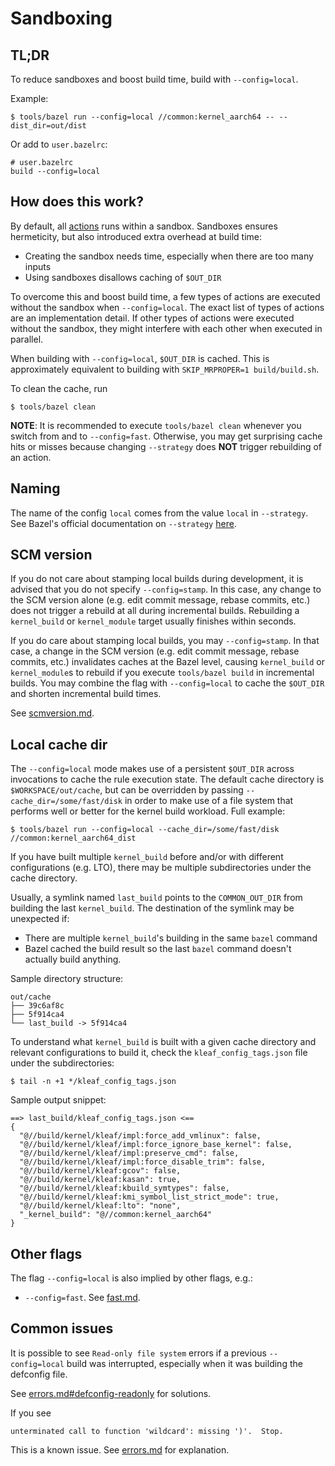 # Sandboxing

## TL;DR

To reduce sandboxes and boost build time, build with `--config=local`.

Example:

```shell
$ tools/bazel run --config=local //common:kernel_aarch64 -- --dist_dir=out/dist
```

Or add to `user.bazelrc`:

```text
# user.bazelrc
build --config=local
```

## How does this work?

By default, all [actions](https://bazel.build/reference/glossary#action) runs
within a sandbox. Sandboxes ensures hermeticity, but also introduced extra
overhead at build time:

- Creating the sandbox needs time, especially when there are too many inputs
- Using sandboxes disallows caching of `$OUT_DIR`

To overcome this and boost build time, a few types of actions are executed
without the sandbox when `--config=local`. The exact list of types of actions
are an implementation detail. If other types of actions were executed without
the sandbox, they might interfere with each other when executed in parallel.

When building with `--config=local`, `$OUT_DIR` is cached. This is approximately
equivalent to building with `SKIP_MRPROPER=1 build/build.sh`.

To clean the cache, run

```shell
$ tools/bazel clean
```

**NOTE**: It is recommended to execute `tools/bazel clean` whenever you switch
from and to `--config=fast`. Otherwise, you may get surprising cache hits or
misses because changing `--strategy` does **NOT** trigger rebuilding of an
action.

## Naming

The name of the config `local` comes from the value `local` in `--strategy`. See
Bazel's official documentation on `--strategy`
[here](https://bazel.build/reference/command-line-reference#flag--strategy).

## SCM version

If you do not care about stamping local builds during development, it is
advised that you do not specify `--config=stamp`. In this case, any change to
the SCM version alone (e.g. edit commit message, rebase commits, etc.) does not
trigger a rebuild at all during incremental builds. Rebuilding a `kernel_build`
or `kernel_module` target usually finishes within seconds.

If you do care about stamping local builds, you may `--config=stamp`. In
that case, a change in the SCM version (e.g. edit commit message, rebase
commits, etc.) invalidates caches at the Bazel level, causing `kernel_build`
or `kernel_module`s to rebuild if you execute `tools/bazel build` in
incremental builds. You may combine the flag with `--config=local` to cache
the `$OUT_DIR` and shorten incremental build times.

See [scmversion.md](scmversion.md).

## Local cache dir

The `--config=local` mode makes use of a persistent `$OUT_DIR`
across invocations to cache the rule execution state. The default cache
directory is `$WORKSPACE/out/cache`, but can be overridden by passing
`--cache_dir=/some/fast/disk` in order to make use of a file system that
performs well or better for the kernel build workload. Full example:

```shell
$ tools/bazel run --config=local --cache_dir=/some/fast/disk //common:kernel_aarch64_dist
```

If you have built multiple `kernel_build` before and/or with different
configurations (e.g. LTO), there may be multiple subdirectories under
the cache directory.

Usually, a symlink named `last_build` points to the `COMMON_OUT_DIR` from
building the last `kernel_build`. The destination of the symlink may be
unexpected if:

- There are multiple `kernel_build`'s building in the same `bazel` command
- Bazel cached the build result so the last `bazel` command doesn't actually
  build anything.

Sample directory structure:

```text
out/cache
├── 39c6af8c
├── 5f914ca4
└── last_build -> 5f914ca4
```

To understand what `kernel_build` is built with a given cache directory and
relevant configurations to build it, check the `kleaf_config_tags.json` file
under the subdirectories:

```shell
$ tail -n +1 */kleaf_config_tags.json
```

Sample output snippet:

```text
==> last_build/kleaf_config_tags.json <==
{
  "@//build/kernel/kleaf/impl:force_add_vmlinux": false,
  "@//build/kernel/kleaf/impl:force_ignore_base_kernel": false,
  "@//build/kernel/kleaf/impl:preserve_cmd": false,
  "@//build/kernel/kleaf/impl:force_disable_trim": false,
  "@//build/kernel/kleaf:gcov": false,
  "@//build/kernel/kleaf:kasan": true,
  "@//build/kernel/kleaf:kbuild_symtypes": false,
  "@//build/kernel/kleaf:kmi_symbol_list_strict_mode": true,
  "@//build/kernel/kleaf:lto": "none",
  "_kernel_build": "@//common:kernel_aarch64"
}
```

## Other flags

The flag `--config=local` is also implied by other flags, e.g.:

* `--config=fast`. See [fast.md](fast.md).

## Common issues

It is possible to see `Read-only file system` errors if a previous
`--config=local` build was interrupted, especially when it was
building the defconfig file.

See [errors.md#defconfig-readonly](errors.md#defconfig-readonly) for solutions.

If you see
```text
unterminated call to function 'wildcard': missing ')'.  Stop.
```

This is a known issue. See
[errors.md](errors.md#unterminated-call-to-function-wildcard) for explanation.

